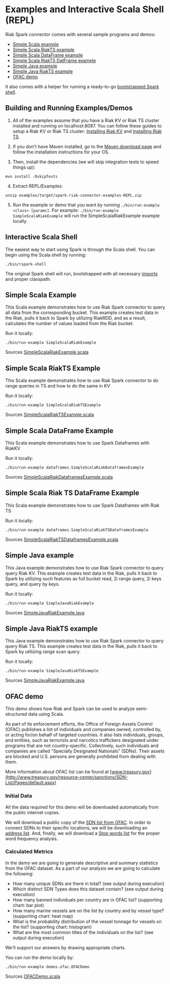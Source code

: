 # Examples and Interactive Scala Shell (REPL)
Riak Spark connector comes with several sample programs and demos:

- [Simple Scala example](#simple-scala-example)
- [Simple Scala RiakTS example](#simple-scala-ts-example)
- [Simple Scala DataFrame example](#simple-scala-dataframe-example)
- [Simple Scala RiakTS DatFrame example](#simple-scala-ts-dataframe-example)
- [Simple Java example](#simple-java-example)
- [Simple Java RiakTS example](#simple-java-riakts-example)
- [OFAC demo](#ofac-demo)

It also comes with a helper for running a ready-to-go [bootstrapped Spark shell](#interactive-scala-shell).

## Building and Running Examples/Demos
1. All of the examples assume that you have a Riak KV or Riak TS cluster installed and running on localhost:8087. You can follow these guides to setup a Riak KV or Riak TS cluster: [Installing Riak KV](http://docs.basho.com/riak/kv/2.1.4/setup/installing/) and [Installing Riak TS](http://docs.basho.com/riak/ts/1.2.0/installing/).

2. If you don't have Maven installed, go to the [Maven download page](https://maven.apache.org/download.cgi) and follow the installation instructions for your OS.

3. Then, install the dependencies (we will skip integration tests to speed things up):
```
mvn install -DskipTests
```

4. Extract REPL/Examples:
```
unzip examples/target/spark-riak-connector-examples-REPL.zip
```

5. Run the example or demo that you want by running `./bin/run-example <class> [params]`. For example: `./bin/run-example SimpleScalaRiakExample` will run the SimpleScalaRiakExample example locally.

## Interactive Scala Shell
The easiest way to start using Spark is through the Scala shell. You can begin using the Scala shell by running:
```
./bin/rspark-shell
```

The original Spark shell will run, bootstrapped with all necessary [imports](./src/main/repl/conf/rspark-shell-defaults.scala) and proper classpath.

## Simple Scala Example
This Scala example demonstrates how to use Riak Spark connector to query all data from the corresponding bucket.
This example creates test data in the Riak, pulls it back to Spark by utilizing RiakRDD, and as a result,
calculates the number of values loaded from the Riak bucket.

Run it locally:
```
./bin/run-example SimpleScalaRiakExample
```

Sources [SimpleScalaRiakExample.scala](./src/main/scala/com/basho/riak/spark/examples/SimpleScalaRiakExample.scala)

## Simple Scala RiakTS Example
This Scala example demonstrates how to use Riak Spark connector to do range queries in TS and how to do the same in KV

Run it locally:
```
./bin/run-example SimpleScalaRiakTSExample
```

Sources [SimpleScalaRiakTSExample.scala](./src/main/scala/com/basho/riak/spark/examples/SimpleScalaRiakTSExample.scala)

## Simple Scala DataFrame Example
This Scala example demonstrates how to use Spark Dataframes with RiakKV 

Run it locally:
```
./bin/run-example dataframes.SimpleScalaRiakDataframesExample
```

Sources [SimpleScalaRiakDataframesExample.scala](./src/main/scala/com/basho/riak/spark/examples/dataframes/SimpleScalaRiakDataframesExample.scala)

## Simple Scala Riak TS DataFrame Example
This Scala example demonstrates how to use Spark Dataframes with Riak TS 

Run it locally:
```
./bin/run-example dataframes.SimpleScalaRiakTSDataframesExample
```

Sources [SimpleScalaRiakTSDataframesExample.scala](./src/main/scala/com/basho/riak/spark/examples/dataframes/SimpleScalaRiakTSDataframesExample.scala)

## Simple Java example
This Java example demonstrates how to use Riak Spark connector to query query Riak KV.
This example creates test data in the Riak, pulls it back to Spark by utilizing such features as full bucket read, 2i range query, 2i keys query, and query by keys.

Run it locally:
```
./bin/run-example SimpleJavaRiakExample
```
Sources [SimpleJavaRiakExample.java](./src/main/java/com/basho/riak/spark/examples/SimpleJavaRiakExample.java)

## Simple Java RiakTS example
This Java example demonstrates how to use Riak Spark connector to query query Riak TS.
This example creates test data in the Riak, pulls it back to Spark by utilizing range scan query.

Run it locally:
```
./bin/run-example SimpleJavaRiakTSExample
```
Sources [SimpleJavaRiakExample.java](./src/main/java/com/basho/riak/spark/examples/SimpleJavaRiakTSExample.java)

## OFAC demo
This demo shows how Riak and Spark can be used to analyze semi-structured data using Scala.

As part of its enforcement efforts, the Office of Foreign Assets Control (OFAC) publishes a list of individuals and companies owned, controlled by, or acting for/on behalf of targeted countries. It also lists individuals, groups, and entities, such as terrorists and narcotics traffickers designated under programs that are not country-specific. Collectively, such individuals and companies are called "Specially Designated Nationals” (SDNs). Their assets are blocked and U.S. persons are generally prohibited from dealing with them.

More information about OFAC list can be found at [www.treasury.gov](http://www.treasury.gov/resource-center/sanctions/SDN-List/Pages/default.aspx)

### Initial Data
All the data required for this demo will be downloaded automatically from the public internet copies.

We will download a public copy of the [SDN list from OFAC](http://www.treasury.gov/ofac/downloads/sdn.csv). In order to connect SDNs to their specific locations, we will be downloading an [address list](http://www.treasury.gov/ofac/downloads/add.csv). And, finally, we will download a [Stop words list](https://en.wikipedia.org/wiki/Stop_words) for the proper word frequency analysis.

### Calculated Metrics
In the demo we are going to generate descriptive and summary statistics from the OFAC dataset. As a part of our analysis we are going to calculate the following:

* How many unique SDNs are there in total? (see output during execution)
* Which distinct SDN Types does this dataset contain? (see output during execution)
* How many banned individuals per country are in OFAC list? (supporting chart: bar plot)
* How many marine vessels are on the list by country and by vessel type? (supporting chart: heat map)
* What is the probability distribution of the vessel tonnage for vessels on the list? (supporting chart: histogram)
* What are the most common titles of the individuals on the list? (see output during execution)

We'll support our answers by drawing appropriate charts.

You can run the demo locally by:
```
./bin/run-example demos.ofac.OFACDemo
```

Sources [OFACDemo.scala](./src/main/scala/com/basho/riak/spark/examples/demos/ofac/OFACDemo.scala)
